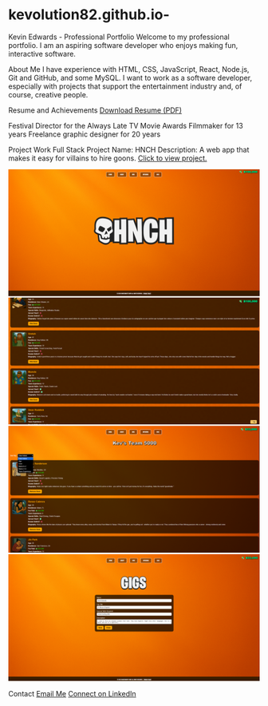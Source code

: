 # kevolution82.github.io-

Kevin Edwards - Professional Portfolio
Welcome to my professional portfolio. I am an aspiring software developer who enjoys making fun, interactive software.

About Me
I have experience with HTML, CSS, JavaScript, React, Node.js, Git and GitHub, and some MySQL. I want to work as a software developer, especially with projects that support the entertainment industry and, of course, creative people.

Resume and Achievements
[Download Resume (PDF)](kevin-edwards-resume.pdf)

Festival Director for the Always Late TV Movie Awards
Filmmaker for 13 years
Freelance graphic designer for 20 years

Project Work
Full Stack Project
Name: HNCH
Description: A web app that makes it easy for villains to hire goons.
[Click to view project.](https://hnch-app.netlify.app/)

![HNCH Screenshot #1](hnch-1.png)
![HNCH Screenshot #2](hnch-2.png)
![HNCH Screenshot #3](hnch-3.png)
![HNCH Screenshot #4](hnch-5.png)

Contact
[Email Me](mailto:alwayslatetv@yahoo.com)
[Connect on LinkedIn](https://www.linkedin.com/in/kevinedwards82/)
